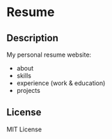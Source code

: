 # Resume

## Description
My personal resume website:
- about
- skills
- experience (work & education)
- projects

## License
MIT License
